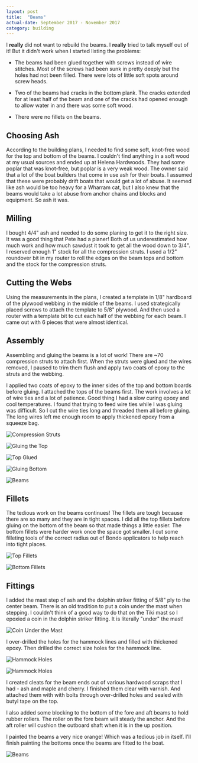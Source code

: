 ```yaml
---
layout: post
title:  "Beams"
actual-date: September 2017 - November 2017
category: building
---
```


I **really** did not want to rebuild the beams. I **really** tried to talk myself out of it! But it didn't work when I started listing the problems:

* The beams had been glued together with screws instead of wire stitches. Most of the screws had been sunk in pretty deeply but the holes had not been filled. There were lots of little soft spots around screw heads.

* Two of the beams had cracks in the bottom plank. The cracks extended for at least half of the beam and one of the cracks had opened enough to allow water in and there was some soft wood.

* There were no fillets on the beams.

## Choosing Ash

According to the building plans, I needed to find some soft, knot-free wood for the top and bottom of the beams. I couldn't find anything in a soft wood at my usual sources and ended up at Helena Hardwoods. They had some poplar that was knot-free, but poplar is a very weak wood. The owner said that a lot of the boat builders that come in use ash for their boats. I assumed that these were probably drift boats that would get a lot of abuse. It seemed like ash would be too heavy for a Wharram cat, but I also knew that the beams would take a lot abuse from anchor chains and blocks and equipment. So ash it was.

## Milling

I bought 4/4" ash and needed to do some planing to get it to the right size. It was a good thing that Pete had a planer! Both of us underestimated how much work and how much sawdust it took to get all the wood down to 3/4". I reserved enough 1" stock for all the compression struts. I used a 1/2" roundover bit in my router to roll the edges on the beam tops and bottom and the stock for the compression struts.

## Cutting the Webs

Using the measurements in the plans, I created a template in 1/8" hardboard of the plywood webbing in the middle of the beams. I used strategically placed screws to attach the template to 5/8" plywood. And then used a router with a template bit to cut each half of the webbing for each beam. I came out with 6 pieces that were almost identical.

## Assembly

Assembling and gluing the beams is a lot of work! There are ~70 compression struts to attach first. When the struts were glued and the wires removed, I paused to trim them flush and apply two coats of epoxy to the struts and the webbing.

I applied two coats of epoxy to the inner sides of the top and bottom boards before gluing. I attached the tops of the beams first. The work involves a lot of wire ties and a lot of patience. Good thing I had a slow curing epoxy and cool temperatures. I found that trying to feed wire ties while I was gluing was difficult. So I cut the wire ties long and threaded them all before gluing. The long wires left me enough room to apply thickened epoxy from a squeeze bag.

![Compression Struts](/assets/images/struts.jpg)

![Gluing the Top](/assets/images/gluingtop.jpg)

![Top Glued](/assets/images/topglued.jpg)

![Gluing Bottom](/assets/images/gluingbottom.jpg)

![Beams](/assets/images/beams1.jpg)

## Fillets

The tedious work on the beams continues! The fillets are tough because there are so many and they are in tight spaces. I did all the top fillets before gluing on the bottom of the beam so that made things a little easier. The bottom fillets were harder work once the space got smaller. I cut some filleting tools of the correct radius out of Bondo applicators to help reach into tight places.

![Top Fillets](/assets/images/topfillets.jpg)

![Bottom Fillets](/assets/images/bottomfillets.jpg)

## Fittings

I added the mast step of ash and the dolphin striker fitting of 5/8" ply to the center beam. There is an old tradition to put a coin under the mast when stepping. I couldn't think of a good way to do that on the Tiki mast so I epoxied a coin in the dolphin striker fitting. It is literally "under" the mast!

![Coin Under the Mast](/assets/images/mastcoin.jpg)

I over-drilled the holes for the hammock lines and filled with thickened epoxy. Then drilled the correct size holes for the hammock line.

![Hammock Holes](/assets/images/hammockholes1.jpg)

![Hammock Holes](/assets/images/hammockholes2.jpg)

I created cleats for the beam ends out of various hardwood scraps that I had - ash and maple and cherry. I finished them clear with varnish. And attached them with with bolts through over-drilled holes and sealed with butyl tape on the top.

I also added some blocking to the bottom of the fore and aft beams to hold rubber rollers. The roller on the fore beam will steady the anchor. And the aft roller will cushion the outboard shaft when it is in the up position.

I painted the beams a very nice orange! Which was a tedious job in itself. I'll finish painting the bottoms once the beams are fitted to the boat.

![Beams](/assets/images/beams2.jpg)
